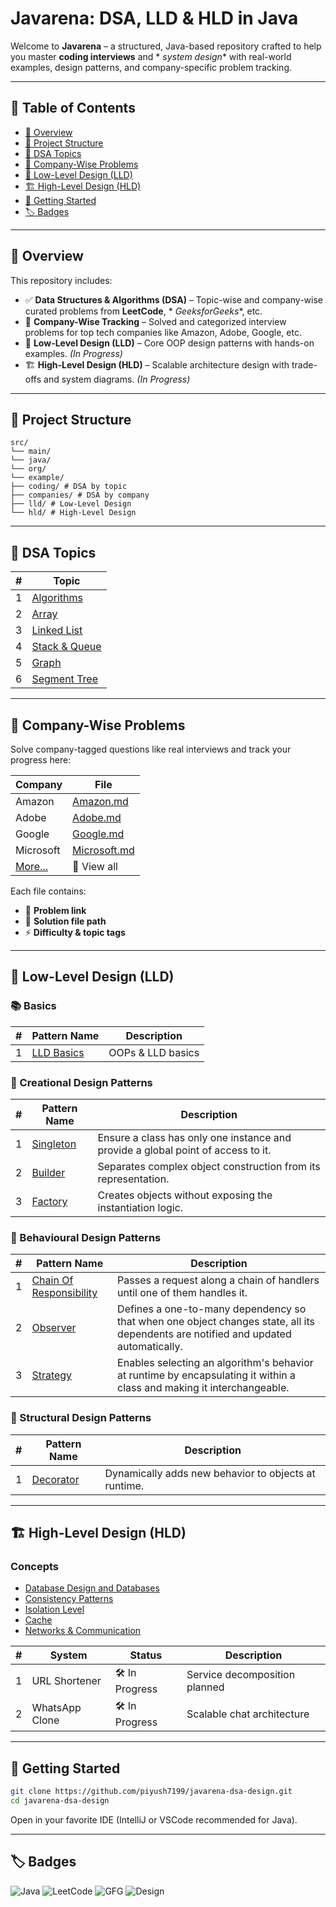 # Javarena: DSA, LLD & HLD in Java

Welcome to **Javarena** – a structured, Java-based repository crafted to help you master **coding interviews** and *
*system design** with real-world examples, design patterns, and company-specific problem tracking.

---

## 📌 Table of Contents

- [🎯 Overview](#-overview)
- [📁 Project Structure](#-project-structure)
- [📘 DSA Topics](#-dsa-topics)
- [🏢 Company-Wise Problems](#-company-wise-problems)
- [🧩 Low-Level Design (LLD)](#-low-level-design-lld)
- [🏗 High-Level Design (HLD)](#-high-level-design-hld)
- [🚀 Getting Started](#-getting-started)
- [🏷️ Badges](#%EF%B8%8F-badges)

---

## 🎯 Overview

This repository includes:

- ✅ **Data Structures & Algorithms (DSA)** – Topic-wise and company-wise curated problems from **LeetCode**, *
  *GeeksforGeeks**, etc.
- 🏢 **Company-Wise Tracking** – Solved and categorized interview problems for top tech companies like Amazon, Adobe,
  Google, etc.
- 🧩 **Low-Level Design (LLD)** – Core OOP design patterns with hands-on examples. *(In Progress)*
- 🏗 **High-Level Design (HLD)** – Scalable architecture design with trade-offs and system diagrams. *(In Progress)*

---

## 📁 Project Structure

```
src/
└── main/
└── java/
└── org/
└── example/
├── coding/ # DSA by topic
├── companies/ # DSA by company
├── lld/ # Low-Level Design
└── hld/ # High-Level Design
```

---

## 📘 DSA Topics

| # | Topic                                                                                      | 
|---|--------------------------------------------------------------------------------------------|
| 1 | [Algorithms](./src/main/java/org/example/coding/algorithms/README.md)                      |
| 2 | [Array](./src/main/java/org/example/coding/datastructures/arrays/README.md)                |
| 3 | [Linked List](./src/main/java/org/example/coding/datastructures/linkedList/README.md)      |
| 4 | [Stack & Queue](./src/main/java/org/example/coding/datastructures/stackAndQueue/README.md) |
| 5 | [Graph](./src/main/java/org/example/coding/datastructures/graph/README.md)                 |
| 6 | [Segment Tree](./src/main/java/org/example/coding/datastructures/segmentTree/README.md)    |

---

## 🏢 Company-Wise Problems

Solve company-tagged questions like real interviews and track your progress here:

| Company                                          | File                                                               |
|--------------------------------------------------|--------------------------------------------------------------------|
| Amazon                                           | [Amazon.md](./src/main/java/org/example/companies/Amazon.md)       |
| Adobe                                            | [Adobe.md](./src/main/java/org/example/companies/Adobe.md)         |
| Google                                           | [Google.md](./src/main/java/org/example/companies/Google.md)       |
| Microsoft                                        | [Microsoft.md](./src/main/java/org/example/companies/Microsoft.md) |
| [More...](./src/main/java/org/example/companies) | 📁 View all                                                        |

Each file contains:

- 🎯 **Problem link**
- 📂 **Solution file path**
- ⚡️ **Difficulty & topic tags**

---

## 🧩 Low-Level Design (LLD)

### 📚 Basics

| # | Pattern Name                                                   | Description       | 
|---|----------------------------------------------------------------|-------------------|
| 1 | [LLD Basics](./src/main/java/org/example/lld/basics/README.md) | OOPs & LLD basics |

### 🔨 Creational Design Patterns

| # | Pattern Name                                                                         | Description                                                                      |
|---|--------------------------------------------------------------------------------------|----------------------------------------------------------------------------------|
| 1 | [Singleton](./src/main/java/org/example/lld/patterns/creational/singleton/README.md) | Ensure a class has only one instance and provide a global point of access to it. |
| 2 | [Builder](./src/main/java/org/example/lld/patterns/creational/builder/README.md)     | Separates complex object construction from its representation.                   |
| 3 | [Factory](./src/main/java/org/example/lld/patterns/creational/factory/README.md)     | Creates objects without exposing the instantiation logic.                        |

### 🧠 Behavioural Design Patterns

| # | Pattern Name                                                                                                    | Description                                                                                                                        |
|---|-----------------------------------------------------------------------------------------------------------------|------------------------------------------------------------------------------------------------------------------------------------|
| 1 | [Chain Of Responsibility](./src/main/java/org/example/lld/patterns/behavioural/chainOfResponsibility/README.md) | Passes a request along a chain of handlers until one of them handles it.                                                           |
| 2 | [Observer](./src/main/java/org/example/lld/patterns/behavioural/observer/README.md)                             | Defines a one-to-many dependency so that when one object changes state, all its dependents are notified and updated automatically. |
| 3 | [Strategy](./src/main/java/org/example/lld/patterns/behavioural/strategy/README.md)                             | Enables selecting an algorithm's behavior at runtime by encapsulating it within a class and making it interchangeable.             |

### 🧱 Structural Design Patterns

| # | Pattern Name                                                                         | Description                                          |
|---|--------------------------------------------------------------------------------------|------------------------------------------------------|
| 1 | [Decorator](./src/main/java/org/example/lld/patterns/structural/decorator/README.md) | Dynamically adds new behavior to objects at runtime. |

---

## 🏗 High-Level Design (HLD)

### Concepts

- [Database Design and Databases](./src/main/java/org/example/hld/concepts/database_design.md)
- [Consistency Patterns](./src/main/java/org/example/hld/concepts/consistency_models.md)
- [Isolation Level](./src/main/java/org/example/hld/concepts/isolation_levels.md)
- [Cache](./src/main/java/org/example/hld/concepts/cache.md)
- [Networks & Communication](./src/main/java/org/example/hld/concepts/networks.md)

| # | System         | Status         | Description                   |
|---|----------------|----------------|-------------------------------|
| 1 | URL Shortener  | 🛠 In Progress | Service decomposition planned |
| 2 | WhatsApp Clone | 🛠 In Progress | Scalable chat architecture    |

---

## 🚀 Getting Started

```bash
git clone https://github.com/piyush7199/javarena-dsa-design.git
cd javarena-dsa-design
```

Open in your favorite IDE (IntelliJ or VSCode recommended for Java).

---

## 🏷️ Badges

![Java](https://img.shields.io/badge/language-Java-orange)
![LeetCode](https://img.shields.io/badge/platform-LeetCode-blue)
![GFG](https://img.shields.io/badge/platform-GeeksforGeeks-blue)
![Design](https://img.shields.io/badge/focus-HLD/LLD-success)